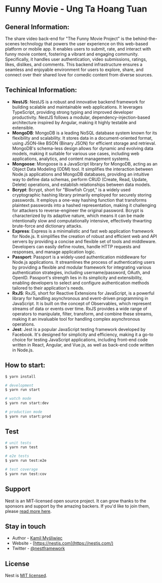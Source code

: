 # Funny Movie - Ung Ta Hoang Tuan

## General Information:
The share video back-end for "The Funny Movie Project" is the behind-the-scenes technology that powers the user experience on this web-based platform or mobile app. It enables users to submit, rate, and interact with funny movie content, fostering a vibrant and engaging community. Specifically, it handles user authentication, video submissions, ratings, likes, dislikes, and comments. This backend infrastructure ensures a seamless and enjoyable environment for users to explore, share, and connect over their shared love for comedic content from diverse sources.

## Techinical Information:
- **NestJS**: NestJS is a robust and innovative backend framework for building scalable and maintainable web applications. It leverages TypeScript, providing strong typing and improved developer productivity. NestJS follows a modular, dependency-injection-based architecture inspired by Angular, making it highly testable and extensible.
- **MongoDB**: MongoDB is a leading NoSQL database system known for its flexibility and scalability. It stores data in a document-oriented format, using JSON-like BSON (Binary JSON) for efficient storage and retrieval. MongoDB's schema-less design allows for dynamic and evolving data models, making it suitable for various use cases, including web applications, analytics, and content management systems.
- **Mongoose**: Mongoose is a JavaScript library for MongoDB, acting as an Object Data Modeling (ODM) tool. It simplifies the interaction between Node.js applications and MongoDB databases, providing an intuitive way to define data schemas, perform CRUD (Create, Read, Update, Delete) operations, and establish relationships between data models.
- **Bcrypt**: Bcrypt, short for "Blowfish Crypt," is a widely used cryptographic hashing library primarily employed for securely storing passwords. It employs a one-way hashing function that transforms plaintext passwords into a hashed representation, making it challenging for attackers to reverse-engineer the original password. Bcrypt is characterized by its adaptive nature, which means it can be made intentionally slow and computationally intensive, effectively thwarting brute-force and dictionary attacks.
- **Express**: Express is a minimalistic and fast web application framework for Node.js. It simplifies the creation of robust and efficient web and API servers by providing a concise and flexible set of tools and middleware. Developers can easily define routes, handle HTTP requests and responses, and manage application logic.
- **Passport**: Passport is a widely-used authentication middleware for Node.js applications. It streamlines the process of authenticating users by providing a flexible and modular framework for integrating various authentication strategies, including username/password, OAuth, and OpenID. Passport's strength lies in its simplicity and extensibility, enabling developers to select and configure authentication methods tailored to their application's needs.
- **RxJS**: RxJS, short for Reactive Extensions for JavaScript, is a powerful library for handling asynchronous and event-driven programming in JavaScript. It is built on the concept of Observables, which represent streams of data or events over time. RxJS provides a wide range of operators to manipulate, filter, transform, and combine these streams, making it an invaluable tool for handling complex asynchronous operations.
- **Jest**: Jest is a popular JavaScript testing framework developed by Facebook. It's designed for simplicity and efficiency, making it a go-to choice for testing JavaScript applications, including front-end code written in React, Angular, and Vue.js, as well as back-end code written in Node.js.

## How to start:

```bash
$ yarn install
```

```bash
# development
$ yarn run start

# watch mode
$ yarn run start:dev

# production mode
$ yarn run start:prod
```

## Test

```bash
# unit tests
$ yarn run test

# e2e tests
$ yarn run test:e2e

# test coverage
$ yarn run test:cov
```

## Support

Nest is an MIT-licensed open source project. It can grow thanks to the sponsors and support by the amazing backers. If you'd like to join them, please [read more here](https://docs.nestjs.com/support).

## Stay in touch

- Author - [Kamil Myśliwiec](https://kamilmysliwiec.com)
- Website - [https://nestjs.com](https://nestjs.com/)
- Twitter - [@nestframework](https://twitter.com/nestframework)

## License

Nest is [MIT licensed](LICENSE).
